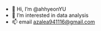 - 👋 Hi, I’m @ahhyeonYU
- 👀 I’m interested in data analysis
- 📫 email azalea941116@gmail.com

<!---
ahhyeonYU/ahhyeonYU is a ✨ special ✨ repository because its `README.md` (this file) appears on your GitHub profile.
You can click the Preview link to take a look at your changes.
--->
